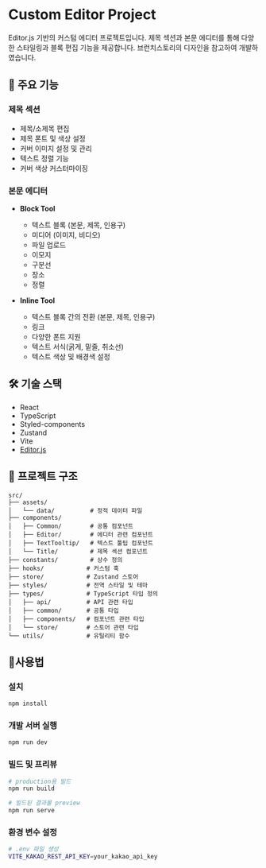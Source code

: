 # Custom Editor Project

Editor.js 기반의 커스텀 에디터 프로젝트입니다.
제목 섹션과 본문 에디터를 통해 다양한 스타일링과 블록 편집 기능을 제공합니다.
브런치스토리의 디자인을 참고하여 개발하였습니다.

## 🚀 주요 기능

### 제목 섹션
- 제목/소제목 편집
- 제목 폰트 및 색상 설정
- 커버 이미지 설정 및 관리
- 텍스트 정렬 기능
- 커버 색상 커스터마이징

### 본문 에디터
- **Block Tool**
  - 텍스트 블록 (본문, 제목, 인용구)
  - 미디어 (이미지, 비디오)
  - 파일 업로드
  - 이모지
  - 구분선
  - 장소
  - 정렬

- **Inline Tool**
  - 텍스트 블록 간의 전환 (본문, 제목, 인용구)
  - 링크
  - 다양한 폰트 지원
  - 텍스트 서식(굵게, 밑줄, 취소선)
  - 텍스트 색상 및 배경색 설정

## 🛠 기술 스택

- React
- TypeScript
- Styled-components
- Zustand
- Vite
- [Editor.js](https://editorjs.io/)

## 📁 프로젝트 구조
```
src/
├── assets/
│   └── data/          # 정적 데이터 파일
├── components/
│   ├── Common/        # 공통 컴포넌트
│   ├── Editor/        # 에디터 관련 컴포넌트
│   ├── TextTooltip/   # 텍스트 툴팁 컴포넌트
│   └── Title/         # 제목 섹션 컴포넌트
├── constants/         # 상수 정의
├── hooks/            # 커스텀 훅
├── store/            # Zustand 스토어
├── styles/           # 전역 스타일 및 테마
├── types/            # TypeScript 타입 정의
│   ├── api/          # API 관련 타입
│   ├── common/       # 공통 타입
│   ├── components/   # 컴포넌트 관련 타입
│   └── store/        # 스토어 관련 타입
└── utils/            # 유틸리티 함수
```

## 📜사용법
### 설치
```bash
npm install
```
### 개발 서버 실행
```bash
npm run dev
```

### 빌드 및 프리뷰
```bash
# production용 빌드
npm run build

# 빌드된 결과물 preview
npm run serve
```

### 환경 변수 설정
```bash
# .env 파일 생성
VITE_KAKAO_REST_API_KEY=your_kakao_api_key
```
